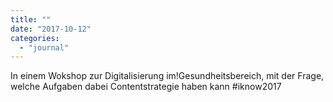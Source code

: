 ```yaml
---
title: ""
date: "2017-10-12"
categories: 
  - "journal"
---
```


In einem Wokshop zur Digitalisierung im!Gesundheitsbereich, mit der Frage, welche Aufgaben dabei Contentstrategie haben kann #iknow2017
